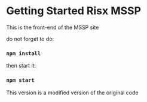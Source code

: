# Getting Started Risx MSSP

 
This is the front-end of the MSSP site

do not forget to do:
### `npm install`

then start it:
### `npm start`

 This version is a modified version of the original code
